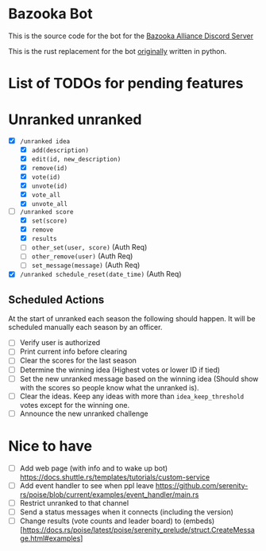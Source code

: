 # Bazooka Bot

This is the source code for the bot for the [Bazooka Alliance Discord Server](http://discord.gg/uQVy7BH)

This is the rust replacement for the bot [originally](https://github.com/fone-git/bazooka-bot) written in python.

# List of TODOs for pending features

# Unranked unranked

- [x] `/unranked idea`
  - [x] `add(description)`
  - [x] `edit(id, new_description)`
  - [x] `remove(id)`
  - [x] `vote(id)`
  - [x] `unvote(id)`
  - [x] `vote_all`
  - [x] `unvote_all`
- [ ] `/unranked score`
  - [x] `set(score)`
  - [x] `remove`
  - [x] `results`
  - [ ] `other_set(user, score)` (Auth Req)
  - [ ] `other_remove(user)` (Auth Req)
  - [ ] `set_message(message)` (Auth Req)
- [x] `/unranked schedule_reset(date_time)` (Auth Req)

## Scheduled Actions

At the start of unranked each season the following should happen.
It will be scheduled manually each season by an officer.

- [ ] Verify user is authorized
- [ ] Print current info before clearing
- [ ] Clear the scores for the last season
- [ ] Determine the winning idea (Highest votes or lower ID if tied)
- [ ] Set the new unranked message based on the winning idea (Should show with the scores so people know what the unranked is).
- [ ] Clear the ideas. Keep any ideas with more than `idea_keep_threshold` votes except for the winning one.
- [ ] Announce the new unranked challenge

# Nice to have

- [ ] Add web page (with info and to wake up bot) https://docs.shuttle.rs/templates/tutorials/custom-service
- [ ] Add event handler to see when ppl leave https://github.com/serenity-rs/poise/blob/current/examples/event_handler/main.rs
- [ ] Restrict unranked to that channel
- [ ] Send a status messages when it connects (including the version)
- [ ] Change results (vote counts and leader board) to (embeds)[https://docs.rs/poise/latest/poise/serenity_prelude/struct.CreateMessage.html#examples]
